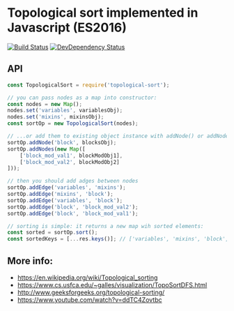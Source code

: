 # Topological sort implemented in Javascript (ES2016)
[![Build Status](https://img.shields.io/travis/1999/topological-sort.svg?style=flat)](https://travis-ci.org/1999/topological-sort)
[![DevDependency Status](http://img.shields.io/david/dev/1999/topological-sort.svg?style=flat)](https://david-dm.org/1999/topological-sort#info=devDependencies)

## API
```javascript
const TopologicalSort = require('topological-sort');

// you can pass nodes as a map into constructor:
const nodes = new Map();
nodes.set('variables', variablesObj);
nodes.set('mixins', mixinsObj);
const sortOp = new TopologicalSort(nodes);

// ...or add them to existing object instance with addNode() or addNodes():
sortOp.addNode('block', blocksObj);
sortOp.addNodes(new Map([
    ['block_mod_val1', blockModObj1],
    ['block_mod_val2', blockModObj2]
]));

// then you should add adges between nodes
sortOp.addEdge('variables', 'mixins');
sortOp.addEdge('mixins', 'block');
sortOp.addEdge('variables', 'block');
sortOp.addEdge('block', 'block_mod_val2');
sortOp.addEdge('block', 'block_mod_val1');

// sorting is simple: it returns a new map wih sorted elements:
const sorted = sortOp.sort();
const sortedKeys = [...res.keys()]; // ['variables', 'mixins', 'block', 'block_mod_val1', 'block_mod_val2']
```

## More info:

 * https://en.wikipedia.org/wiki/Topological_sorting
 * https://www.cs.usfca.edu/~galles/visualization/TopoSortDFS.html
 * http://www.geeksforgeeks.org/topological-sorting/
 * https://www.youtube.com/watch?v=ddTC4Zovtbc
